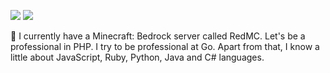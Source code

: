 ![](https://github-readme-stats.vercel.app/api?username=xerenahmed&show_icons=true&count_private=true)
![](https://github-readme-stats.vercel.app/api/top-langs/?username=xerenahmed&langs_count=4&layout=compact)

:wave: I currently have a Minecraft: Bedrock server called RedMC.
Let's be a professional in PHP. I try to be professional at Go. Apart from that, I know a little about JavaScript, Ruby, Python, Java and C# languages.
